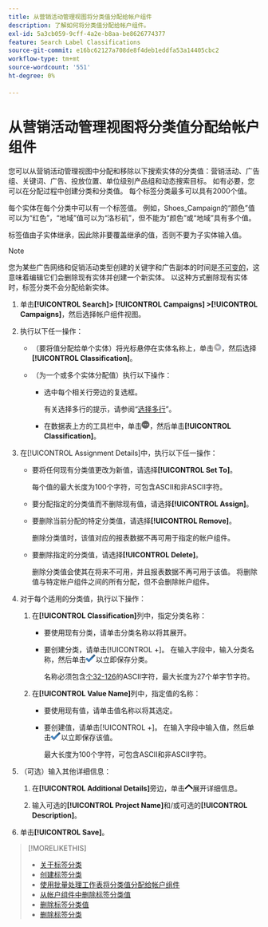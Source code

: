 ```yaml
---
title: 从营销活动管理视图将分类值分配给帐户组件
description: 了解如何将分类值分配给帐户组件。
exl-id: 5a3cb059-9cff-4a2e-b8aa-be8626774377
feature: Search Label Classifications
source-git-commit: e16bc62127a708de8f4deb1eddfa53a14405cbc2
workflow-type: tm+mt
source-wordcount: '551'
ht-degree: 0%

---
```


# 从营销活动管理视图将分类值分配给帐户组件

您可以从营销活动管理视图中分配和移除以下搜索实体的分类值：营销活动、广告组、关键词、广告、投放位置、单位级别产品组和动态搜索目标。 如有必要，您可以在分配过程中创建分类和分类值。 每个标签分类最多可以具有2000个值。

每个实体在每个分类中可以有一个标签值。 例如，Shoes_Campaign的“颜色”值可以为“红色”，“地域”值可以为“洛杉矶”，但不能为“颜色”或“地域”具有多个值。

标签值由子实体继承，因此除非要覆盖继承的值，否则不要为子实体输入值。

>[!NOTE]
>
>您为某些广告网络和促销活动类型创建的关键字和广告副本的时间是[不可变的](/help/search-social-commerce/campaign-management/faqs-campaigns.md)，这意味着编辑它们会删除现有实体并创建一个新实体。 以这种方式删除现有实体时，标签分类不会分配给新实体。

1. 单击&#x200B;**[!UICONTROL Search]> [!UICONTROL Campaigns] >[!UICONTROL Campaigns]**，然后选择帐户组件视图。

1. 执行以下任一操作：

   * （要将值分配给单个实体）将光标悬停在实体名称上，单击![菜单按钮](/help/search-social-commerce/assets/arrow-dropdown-menu.png "菜单按钮")，然后选择&#x200B;**[!UICONTROL Classification]**。

   * （为一个或多个实体分配值）执行以下操作：

      * 选中每个相关行旁边的复选框。

        有关选择多行的提示，请参阅“[选择多行](/help/search-social-commerce/common-tasks/navigation-editing-selection/multiple-rows-select.md)”。

      * 在数据表上方的工具栏中，单击![更多](/help/search-social-commerce/assets/more.png "更多")，然后单击&#x200B;**[!UICONTROL Classification]**。

1. 在[!UICONTROL Assignment Details]中，执行以下任一操作：

   * 要将任何现有分类值更改为新值，请选择&#x200B;**[!UICONTROL Set To]**。

     每个值的最大长度为100个字符，可包含ASCII和非ASCII字符。

   * 要分配指定的分类值而不删除现有值，请选择&#x200B;**[!UICONTROL Assign]**。

   * 要删除当前分配的特定分类值，请选择&#x200B;**[!UICONTROL Remove]**。

     删除分类值时，该值对应的报表数据不再可用于指定的帐户组件。

   * 要删除指定的分类值，请选择&#x200B;**[!UICONTROL Delete]**。

     删除分类值会使其在将来不可用，并且报表数据不再可用于该值。 将删除值与特定帐户组件之间的所有分配，但不会删除帐户组件。

1. 对于每个适用的分类值，执行以下操作：

   1. 在&#x200B;**[!UICONTROL Classification]**&#x200B;列中，指定分类名称：

      * 要使用现有分类，请单击分类名称以将其展开。

      * 要创建分类，请单击[!UICONTROL +]。 在输入字段中，输入分类名称，然后单击![保存](/help/search-social-commerce/assets/select.png "保存")以立即保存分类。

        名称必须包含[个32-126](https://www.asciitable.com/)的ASCII字符，最大长度为27个单字节字符。

   1. 在&#x200B;**[!UICONTROL Value Name]**&#x200B;列中，指定值的名称：

      * 要使用现有值，请单击值名称以将其选定。

      * 要创建值，请单击[!UICONTROL +]。 在输入字段中输入值，然后单击![保存](/help/search-social-commerce/assets/select.png "保存")以立即保存该值。

        最大长度为100个字符，可包含ASCII和非ASCII字符。

1. （可选）输入其他详细信息：

   1. 在&#x200B;**[!UICONTROL Additional Details]**&#x200B;旁边，单击![打开](/help/search-social-commerce/assets/chevron-up.png "打开")展开详细信息。

   1. 输入可选的&#x200B;**[!UICONTROL Project Name]**&#x200B;和/或可选的&#x200B;**[!UICONTROL Description]**。

1. 单击&#x200B;**[!UICONTROL Save]**。

>[!MORELIKETHIS]
>
>* [关于标签分类](classification-about.md)
>* [创建标签分类](classification-create.md)
>* [使用批量处理工作表将分类值分配给帐户组件](classification-values-assign-bulksheets.md)
>* [从帐户组件中删除标签分类值](classification-values-remove.md)
>* [删除标签分类值](classification-values-delete.md)
>* [删除标签分类](classification-delete.md)

